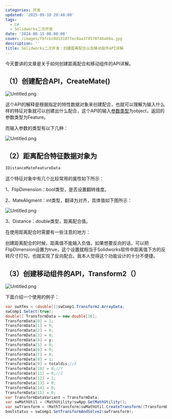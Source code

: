 ```yaml
---
categories: 开发
updated: '2025-09-10 20:48:00'
tags:
  - C#
  - Solidworks二次开发
date: '2024-08-15 08:00:00'
cover: /images/fbfcbc0d1318ffec0aa374570746a68a.jpg
description: ''
title: Solidworks二次开发：创建距离配合以及移动组件API详解
---
```


今天要讲的文章是关于如何创建距离配合和移动组件的API详解。


## （1）创建配合API，CreateMate()


![Untitled.png](/images/0b3b229cd3beea6de870d3bc88415cd6.png)


这个API的解释是根据指定的特性数据对象来创建配合，也就可以理解为输入什么样的特征对象就可以创建出什么配合，这个API的输入[参数类型](https://so.csdn.net/so/search?q=%E5%8F%82%E6%95%B0%E7%B1%BB%E5%9E%8B&spm=1001.2101.3001.7020)为object，返回的参数类型为Feature。


而输入参数的类型有以下几种：


![Untitled.png](/images/976940b4be92f41fa56b1af708824003.png)


## （2）距离配合特征数据对象为


```c#
IDistanceMateFeatureData
```


这个特征对象中有几个比较常用的属性如下所示：


1、FlipDimension：bool类型，是否设置翻转维度。


2、MateAligment：int类型，翻译为对齐，具体值如下图所示：


![Untitled.png](/images/f0decdbc44485e9b591a007911f3af08.png)


3、Distance：double类型，距离配合值。


在使用距离配合时需要有一些注意的地方：


创建距离配合的时候，距离值不能输入负值，如果想要反向的话，可以把FlipDimension设置为true，这个设置就相当于Solidworks软件中距离值下方的反转尺寸打勾，也就实现了反向配合。我本人觉得这个功能设计的十分不便捷。


## （3）创建移动组件的API，Transform2（）


![Untitled.png](/images/ff491eafa828b67c7468e054c37098a0.png)


下面介绍一个使用的例子：


```c#
var swXfms = (double[])swComp1.Transform2.ArrayData;
swComp1.Select(true);
double[] TransformData = new double[16];
TransformData[0] = 1;
TransformData[1] = 0;
TransformData[2] = 0;
TransformData[3] = 0;
TransformData[4] = y;
TransformData[5] = 0;
TransformData[6] = 0;
TransformData[7] = 0;
TransformData[8] = 1;
TransformData[9] = totaldis;//X
TransformData[10] = 0;//Y
TransformData[11] = 0;//Z
TransformData[12] = 1;
TransformData[13] = 0;
TransformData[14] = 0;
TransformData[15] = 0;
var TransformDataVariant = TransformData;
var swMathUtil = (MathUtility)swApp.GetMathUtility();
var swTransform = (MathTransform)swMathUtil.CreateTransform((TransformDataVariant));
boolstatus = swComp1.SetTransformAndSolve2(swTransform);
```

